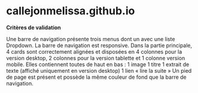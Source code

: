 # callejonmelissa.github.io

**Critères de validation**

Une barre de navigation présente trois menus dont un avec une liste Dropdown.
La barre de navigation est responsive.
Dans la partie principale, 4 cards sont correctement alignées et disposées en 4 colonnes pour la version desktop, 2 colonnes pour la version tablette et 1 colonne version mobile. Elles contiennent toutes de haut en bas :
1 image
1 titre
1 extrait de texte (affiché uniquement en version desktop)
1 lien « lire la suite »
Un pied de page est présent et possède la même couleur de fond que la barre de navigation.
